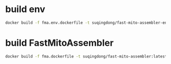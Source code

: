 # build env
```bash
docker build -f fma.env.dockerfile -t suqingdong/fast-mito-assembler-env:latest .
```

# build FastMitoAssembler
```bash
docker build -f fma.dockerfile -t suqingdong/fast-mito-assembler:latest .
```
